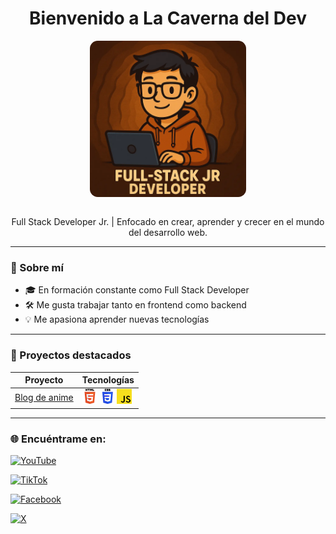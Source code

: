 <h1 align="center">Bienvenido a La Caverna del Dev</h1>
<img src="icons/logo.webp" alt="logo" width="250" height="250" style="display: block; margin: 0 auto; border-radius: 5%;" />
<br>
<p align="center">Full Stack Developer Jr. | Enfocado en crear, aprender y crecer en el mundo del desarrollo web.</p>

---

### 🚀 Sobre mí

- 🎓 En formación constante como Full Stack Developer
- 🛠️ Me gusta trabajar tanto en frontend como backend
- 💡  Me apasiona aprender nuevas tecnologías

---

### 📂 Proyectos destacados

| Proyecto | Tecnologías 
|----------|-------------
| [Blog de anime](#) | ![](icons/html.png) ![](icons/css.png) ![](icons/js.png)


---

### 🌐 Encuéntrame en:

[![YouTube](https://img.shields.io/badge/YouTube-La_Caverna_del_Dev-FF0000?style=for-the-badge&logo=youtube&logoColor=white&labelColor=101010)](https://www.youtube.com/@lacavernadeldev)

[![TikTok](https://img.shields.io/badge/TikTok-@lacavernadeldev-ff3d94?style=for-the-badge&logo=tiktok&logoColor=white&labelColor=101010)](https://www.tiktok.com/@lacavernadeldev)

[![Facebook](https://img.shields.io/badge/Facebook-@lacavernadeldev-1877F2?style=for-the-badge&logo=facebook&logoColor=white&labelColor=101010)](https://www.facebook.com/lacavernadeldev)

[![X](https://img.shields.io/badge/@lacavernadeldev-1DA1F2?style=for-the-badge&logo=x&logoColor=white&labelColor=101010)](https://x.com/lacavernadeldev)